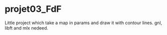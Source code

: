 # projet03_FdF
Little project which take a map in params and draw it with contour lines.
gnl, libft and mlx nedeed. 
